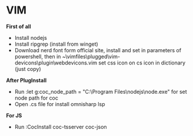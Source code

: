# VIM

**First of all**
- Install nodejs
- Install ripgrep (install from winget)
- Download nerd font form official site, install and set in parameters of powershell, then in ~\vimfiles\plugged\vim-devicons\plugin\webdevicons.vim set css icon on cs icon in dictionary (just copy)

**After PlugInstall**
- Run :let g:coc_node_path = "C:\\Program Files\\nodejs\\node.exe" for set node path for coc
- Open .cs file for install omnisharp lsp

**For JS**
- Run :CocInstall coc-tsserver coc-json


